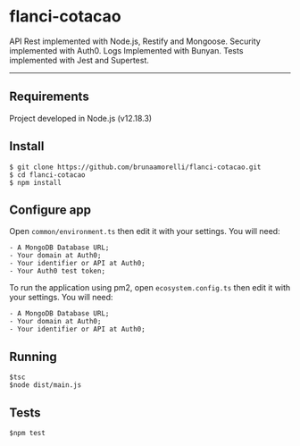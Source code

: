 # flanci-cotacao

API Rest implemented with Node.js, Restify and Mongoose. Security implemented with Auth0. Logs Implemented with Bunyan. Tests implemented with Jest and Supertest.

---
## Requirements

Project developed in Node.js (v12.18.3)

## Install

    $ git clone https://github.com/brunaamorelli/flanci-cotacao.git
    $ cd flanci-cotacao
    $ npm install

## Configure app

Open `common/environment.ts` then edit it with your settings. You will need:

    - A MongoDB Database URL;
    - Your domain at Auth0;
    - Your identifier or API at Auth0;
    - Your Auth0 test token;

To run the application using pm2, open `ecosystem.config.ts` then edit it with your settings. You will need:

    - A MongoDB Database URL;
    - Your domain at Auth0;
    - Your identifier or API at Auth0;

## Running 

    $tsc
    $node dist/main.js

## Tests

    $npm test
